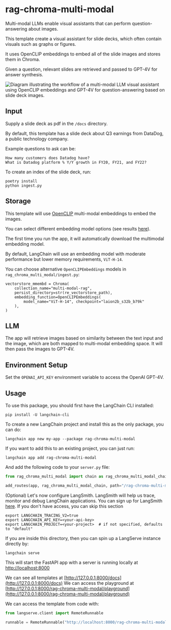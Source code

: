 
# rag-chroma-multi-modal

Multi-modal LLMs enable visual assistants that can perform question-answering about images. 

This template create a visual assistant for slide decks, which often contain visuals such as graphs or figures.

It uses OpenCLIP embeddings to embed all of the slide images and stores them in Chroma.
 
Given a question, relevant slides are retrieved and passed to GPT-4V for answer synthesis.

![Diagram illustrating the workflow of a multi-modal LLM visual assistant using OpenCLIP embeddings and GPT-4V for question-answering based on slide deck images.](https://github.com/langchain-ai/langchain/assets/122662504/b3bc8406-48ae-4707-9edf-d0b3a511b200 "Workflow Diagram for Multi-modal LLM Visual Assistant")

## Input

Supply a slide deck as pdf in the `/docs` directory. 

By default, this template has a slide deck about Q3 earnings from DataDog, a public technology company.

Example questions to ask can be:
```
How many customers does Datadog have?
What is Datadog platform % Y/Y growth in FY20, FY21, and FY22?
```

To create an index of the slide deck, run:
```
poetry install
python ingest.py
```

## Storage

This template will use [OpenCLIP](https://github.com/mlfoundations/open_clip) multi-modal embeddings to embed the images.

You can select different embedding model options (see results [here](https://github.com/mlfoundations/open_clip/blob/main/docs/openclip_results.csv)).

The first time you run the app, it will automatically download the multimodal embedding model.

By default, LangChain will use an embedding model with moderate performance but lower memory requirements, `ViT-H-14`.

You can choose alternative `OpenCLIPEmbeddings` models in `rag_chroma_multi_modal/ingest.py`:
```
vectorstore_mmembd = Chroma(
    collection_name="multi-modal-rag",
    persist_directory=str(re_vectorstore_path),
    embedding_function=OpenCLIPEmbeddings(
        model_name="ViT-H-14", checkpoint="laion2b_s32b_b79k"
    ),
)
```

## LLM

The app will retrieve images based on similarity between the text input and the image, which are both mapped to multi-modal embedding space. It will then pass the images to GPT-4V.

## Environment Setup

Set the `OPENAI_API_KEY` environment variable to access the OpenAI GPT-4V.

## Usage

To use this package, you should first have the LangChain CLI installed:

```shell
pip install -U langchain-cli
```

To create a new LangChain project and install this as the only package, you can do:

```shell
langchain app new my-app --package rag-chroma-multi-modal
```

If you want to add this to an existing project, you can just run:

```shell
langchain app add rag-chroma-multi-modal
```

And add the following code to your `server.py` file:
```python
from rag_chroma_multi_modal import chain as rag_chroma_multi_modal_chain

add_routes(app, rag_chroma_multi_modal_chain, path="/rag-chroma-multi-modal")
```

(Optional) Let's now configure LangSmith. 
LangSmith will help us trace, monitor and debug LangChain applications. 
You can sign up for LangSmith [here](https://smith.langchain.com/). 
If you don't have access, you can skip this section

```shell
export LANGCHAIN_TRACING_V2=true
export LANGCHAIN_API_KEY=<your-api-key>
export LANGCHAIN_PROJECT=<your-project>  # if not specified, defaults to "default"
```

If you are inside this directory, then you can spin up a LangServe instance directly by:

```shell
langchain serve
```

This will start the FastAPI app with a server is running locally at 
[http://localhost:8000](http://localhost:8000)

We can see all templates at [http://127.0.0.1:8000/docs](http://127.0.0.1:8000/docs)
We can access the playground at [http://127.0.0.1:8000/rag-chroma-multi-modal/playground](http://127.0.0.1:8000/rag-chroma-multi-modal/playground)  

We can access the template from code with:

```python
from langserve.client import RemoteRunnable

runnable = RemoteRunnable("http://localhost:8000/rag-chroma-multi-modal")
```
